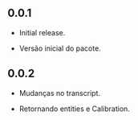 ## 0.0.1

* Initial release.
- Versão inicial do pacote.

## 0.0.2

* Mudanças no transcript.
- Retornando entities e Calibration.